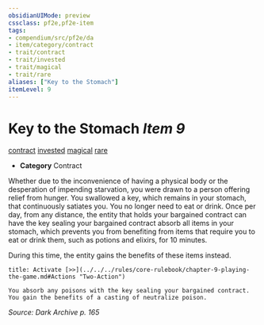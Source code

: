 ```yaml
---
obsidianUIMode: preview
cssclass: pf2e,pf2e-item
tags:
- compendium/src/pf2e/da
- item/category/contract
- trait/contract
- trait/invested
- trait/magical
- trait/rare
aliases: ["Key to the Stomach"]
itemLevel: 9
---
```

# Key to the Stomach *Item 9*  
[contract](../../../rules/traits/contract-lol.md)  [invested](../../../rules/traits/invested.md)  [magical](../../../rules/traits/magical.md)  [rare](../../../rules/traits/rare.md)  

- **Category** Contract

Whether due to the inconvenience of having a physical body or the desperation of impending starvation, you were drawn to a person offering relief from hunger. You swallowed a key, which remains in your stomach, that continuously satiates you. You no longer need to eat or drink. Once per day, from any distance, the entity that holds your bargained contract can have the key sealing your bargained contract absorb all items in your stomach, which prevents you from benefiting from items that require you to eat or drink them, such as potions and elixirs, for 10 minutes.

During this time, the entity gains the benefits of these items instead.

```ad-embed-ability
title: Activate [>>](../../../rules/core-rulebook/chapter-9-playing-the-game.md#Actions "Two-Action")

You absorb any poisons with the key sealing your bargained contract. You gain the benefits of a casting of neutralize poison.
```

*Source: Dark Archive p. 165*
